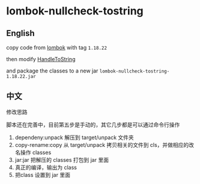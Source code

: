 # lombok-nullcheck-tostring

## English
copy code from [lombok](https://github.com/projectlombok/lombok) with tag `1.18.22`

then modify [HandleToString](compile/src/main/java/lombok/javac/handlers/HandleToString.java)

and package the classes to a new jar `lombok-nullcheck-tostring-1.18.22.jar`


## 中文
修改思路  

脚本还在完善中，目前第五步是手动的，其它几步都是可以通过命令行操作

1. dependeny:unpack 解压到 target/unpack 文件夹
2. copy-rename:copy  从 target/unpack 拷贝相关的文件到 cls，并做相应的改名操作 classes
3. jar:jar 把解压的 classes 打包到 jar 里面
4. 真正的编译，输出为 class
5. 把class 设置到 jar 里面